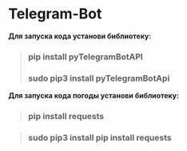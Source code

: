 # Telegram-Bot

__Для запуска кода установи библиотеку:__
> ### pip install pyTelegramBotAPI
> ### sudo pip3 install pyTelegramBotApi

__Для запуска кода погоды установи библиотеку:__

> ### pip install requests

> ### sudo pip3 install pip install requests
